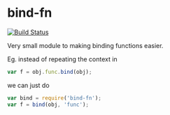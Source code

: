 bind-fn
====

[![Build Status](https://secure.travis-ci.org/joshwnj/bind-fn.png)](http://travis-ci.org/joshwnj/bind-fn)

Very small module to making binding functions easier.

Eg. instead of repeating the context in

```js
var f = obj.func.bind(obj);
```

we can just do

```js
var bind = require('bind-fn');
var f = bind(obj, 'func');
```

